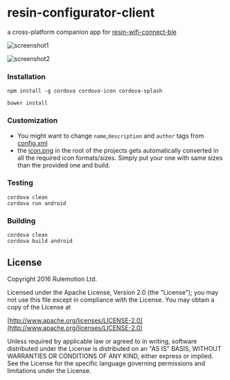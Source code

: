 # resin-configurator-client
a cross-platform companion app for [resin-wifi-connect-ble](https://github.com/resin-io-playground/wifi-connect-ble)

![screenshot1](https://raw.githubusercontent.com/resin-io-playground/resin-configurator-client/master/docs_assets/0.jpg)

![screenshot2](https://raw.githubusercontent.com/resin-io-playground/resin-configurator-client/master/docs_assets/1.jpg)

### Installation

```
npm install -g cordova cordova-icon cordova-splash

bower install
```

### Customization

* You might want to change `name`,`description` and `author` tags from [config.xml](https://github.com/resin-io-playground/resin-configurator-client/blob/master/config.xml)
* the [icon.png](https://github.com/resin-io-playground/resin-configurator-client/blob/master/icon.png) in the root of the projects gets automatically converted in all the required icon formats/sizes. Simply put your one with same sizes than the provided one and build.

### Testing

```
cordova clean
cordova run android
```

### Building

```
cordova clean
cordova build android
```


## License

Copyright 2016 Rulemotion Ltd.

Licensed under the Apache License, Version 2.0 (the "License");
you may not use this file except in compliance with the License.
You may obtain a copy of the License at

[http://www.apache.org/licenses/LICENSE-2.0](http://www.apache.org/licenses/LICENSE-2.0)

Unless required by applicable law or agreed to in writing, software
distributed under the License is distributed on an "AS IS" BASIS,
WITHOUT WARRANTIES OR CONDITIONS OF ANY KIND, either express or implied.
See the License for the specific language governing permissions and
limitations under the License.
